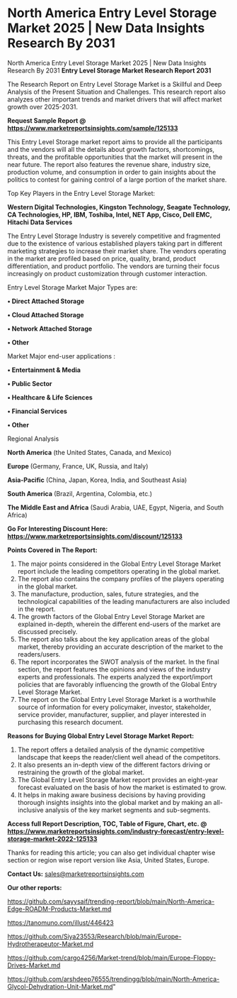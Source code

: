 # North America Entry Level Storage Market 2025 | New Data Insights Research By 2031
North America Entry Level Storage Market 2025 | New Data Insights Research By 2031
<strong>Entry Level Storage Market Research Report 2031</strong>

The Research Report on Entry Level Storage Market is a Skillful and Deep Analysis of the Present Situation and Challenges. This research report also analyzes other important trends and market drivers that will affect market growth over 2025-2031.

<strong>Request Sample Report @ <a href=https://www.marketreportsinsights.com/sample/125133>https://www.marketreportsinsights.com/sample/125133</a></strong>

This Entry Level Storage market report aims to provide all the participants and the vendors will all the details about growth factors, shortcomings, threats, and the profitable opportunities that the market will present in the near future. The report also features the revenue share, industry size, production volume, and consumption in order to gain insights about the politics to contest for gaining control of a large portion of the market share.

Top Key Players in the Entry Level Storage Market:

<strong>Western Digital Technologies, Kingston Technology, Seagate Technology, CA Technologies, HP, IBM, Toshiba, Intel, NET App, Cisco, Dell EMC, Hitachi Data Services</strong>

The Entry Level Storage Industry is severely competitive and fragmented due to the existence of various established players taking part in different marketing strategies to increase their market share. The vendors operating in the market are profiled based on price, quality, brand, product differentiation, and product portfolio. The vendors are turning their focus increasingly on product customization through customer interaction.

Entry Level Storage Market Major Types are:

<strong>• Direct Attached Storage

• Cloud Attached Storage

• Network Attached Storage

• Other</strong>

Market Major end-user applications :

<strong>• Entertainment & Media

• Public Sector

• Healthcare & Life Sciences

• Financial Services

• Other</strong>

Regional Analysis

</u><strong><b>North America</b></strong> (the United States, Canada, and Mexico)

<strong><b>Europe </b></strong>(Germany, France, UK, Russia, and Italy)

<strong><b>Asia-Pacific</b></strong> (China, Japan, Korea, India, and Southeast Asia)

<strong><b>South America</b></strong> (Brazil, Argentina, Colombia, etc.)

<strong><b>The Middle East and Africa</b></strong> (Saudi Arabia, UAE, Egypt, Nigeria, and South Africa)

<strong>Go For Interesting Discount Here: <a href=https://www.marketreportsinsights.com/discount/125133>https://www.marketreportsinsights.com/discount/125133</a></strong>

<strong>Points Covered in The Report:</strong>
<ol>
  <li>The major points considered in the Global Entry Level Storage Market report include the leading competitors operating in the global market.</li>
  <li>The report also contains the company profiles of the players operating in the global market.</li>
  <li>The manufacture, production, sales, future strategies, and the technological capabilities of the leading manufacturers are also included in the report.</li>
  <li>The growth factors of the Global Entry Level Storage Market are explained in-depth, wherein the different end-users of the market are discussed precisely.</li>
  <li>The report also talks about the key application areas of the global market, thereby providing an accurate description of the market to the readers/users.</li>
  <li>The report incorporates the SWOT analysis of the market. In the final section, the report features the opinions and views of the industry experts and professionals. The experts analyzed the export/import policies that are favorably influencing the growth of the Global Entry Level Storage Market.</li>
  <li>The report on the Global Entry Level Storage Market is a worthwhile source of information for every policymaker, investor, stakeholder, service provider, manufacturer, supplier, and player interested in purchasing this research document.</li>
</ol>
<strong>Reasons for Buying Global Entry Level Storage Market Report:</strong>

<ol>
  <li>The report offers a detailed analysis of the dynamic competitive landscape that keeps the reader/client well ahead of the competitors.</li>
  <li>It also presents an in-depth view of the different factors driving or restraining the growth of the global market.</li>
  <li>The Global Entry Level Storage Market report provides an eight-year forecast evaluated on the basis of how the market is estimated to grow.</li>
  <li>It helps in making aware business decisions by having providing thorough insights insights into the global market and by making an all-inclusive analysis of the key market segments and sub-segments.</li>
</ol>
<strong>Access full Report Description, TOC, Table of Figure, Chart, etc. @ <a href=https://www.marketreportsinsights.com/industry-forecast/entry-level-storage-market-2022-125133>https://www.marketreportsinsights.com/industry-forecast/entry-level-storage-market-2022-125133</a></strong>


Thanks for reading this article; you can also get individual chapter wise section or region wise report version like Asia, United States, Europe.

<strong>Contact Us:</strong>
sales@marketreportsinsights.com

<strong>Our other reports:</strong>

<a href=https://github.com/sayysaif/trending-report/blob/main/North-America-Edge-ROADM-Products-Market.md>https://github.com/sayysaif/trending-report/blob/main/North-America-Edge-ROADM-Products-Market.md</a>

<a href=https://tanomuno.com/illust/446423>https://tanomuno.com/illust/446423</a>

<a href=https://github.com/Siya23553/Research/blob/main/Europe-Hydrotherapeutor-Market.md>https://github.com/Siya23553/Research/blob/main/Europe-Hydrotherapeutor-Market.md</a>

<a href=https://github.com/cargo4256/Market-trend/blob/main/Europe-Floppy-Drives-Market.md>https://github.com/cargo4256/Market-trend/blob/main/Europe-Floppy-Drives-Market.md</a>

<a href=https://github.com/arshdeep76555/trendingg/blob/main/North-America-Glycol-Dehydration-Unit-Market.md>https://github.com/arshdeep76555/trendingg/blob/main/North-America-Glycol-Dehydration-Unit-Market.md</a>"
